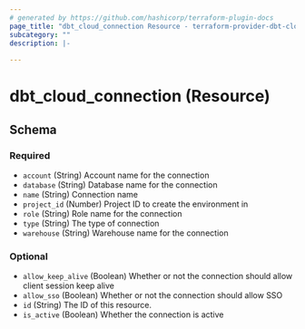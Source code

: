 ```yaml
---
# generated by https://github.com/hashicorp/terraform-plugin-docs
page_title: "dbt_cloud_connection Resource - terraform-provider-dbt-cloud"
subcategory: ""
description: |-
  
---
```


# dbt_cloud_connection (Resource)





<!-- schema generated by tfplugindocs -->
## Schema

### Required

- `account` (String) Account name for the connection
- `database` (String) Database name for the connection
- `name` (String) Connection name
- `project_id` (Number) Project ID to create the environment in
- `role` (String) Role name for the connection
- `type` (String) The type of connection
- `warehouse` (String) Warehouse name for the connection

### Optional

- `allow_keep_alive` (Boolean) Whether or not the connection should allow client session keep alive
- `allow_sso` (Boolean) Whether or not the connection should allow SSO
- `id` (String) The ID of this resource.
- `is_active` (Boolean) Whether the connection is active


